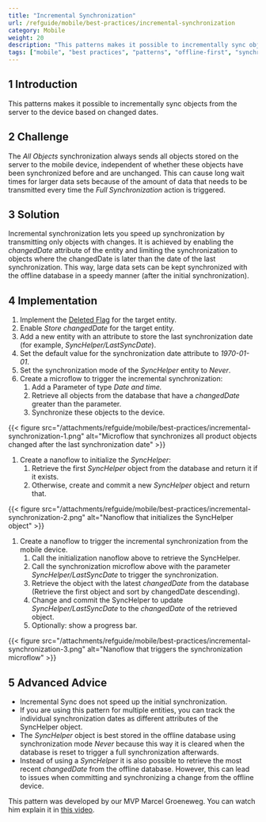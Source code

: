 ```yaml
---
title: "Incremental Synchronization"
url: /refguide/mobile/best-practices/incremental-synchronization
category: Mobile
weight: 20
description: "This patterns makes it possible to incrementally sync objects from the server to the device based on changed dates."
tags: ["mobile", "best practices", "patterns", "offline-first", "synchronization"]
---
```


## 1 Introduction

This patterns makes it possible to incrementally sync objects from the server to the device based on changed dates.

## 2 Challenge

The *All Objects* synchronization always sends all objects stored on the server to the mobile device, independent of whether these objects have been synchronized before and are unchanged. This can cause long wait times for larger data sets because of the amount of data that needs to be transmitted every time the *Full Synchronization* action is triggered.

## 3 Solution

Incremental synchronization lets you speed up synchronization by transmitting only objects with changes. It is achieved by enabling the *changedDate* attribute of the entity and limiting the synchronization to objects where the changedDate is later than the date of the last synchronization. This way, large data sets can be kept synchronized with the offline database in a speedy manner (after the initial synchronization).

## 4 Implementation

1. Implement the [Deleted Flag](/refguide/mobile/best-practices/deleted-flag) for the target entity.
1. Enable *Store changedDate* for the target entity.
1. Add a new entity with an attribute to store the last synchronization date (for example, *SyncHelper/LastSyncDate*).
1. Set the default value for the synchronization date attribute to *1970-01-01*.
1. Set the synchronization mode of the *SyncHelper* entity to *Never*.
1. Create a microflow to trigger the incremental synchronization:
    1. Add a Parameter of type *Date and time.*
    1. Retrieve all objects from the database that have a *changedDate* greater than the parameter.
    1. Synchronize these objects to the device.

{{< figure src="/attachments/refguide/mobile/best-practices/incremental-synchronization-1.png" alt="Microflow that synchronizes all product objects changed after the last synchronization date" >}}

1. Create a nanoflow to initialize the *SyncHelper*:
    1. Retrieve the first *SyncHelper* object from the database and return it if it exists.
    1. Otherwise, create and commit a new *SyncHelper* object and return that.

{{< figure src="/attachments/refguide/mobile/best-practices/incremental-synchronization-2.png" alt="Nanoflow that initializes the SyncHelper object" >}}

1. Create a nanoflow to trigger the incremental synchronization from the mobile device.
    1. Call the initialization nanoflow above to retrieve the SyncHelper.
    1. Call the synchronization microflow above with the parameter *SyncHelper/LastSyncDate* to trigger the synchronization.
    1. Retrieve the object with the latest *changedDate* from the database (Retrieve the first object and sort by changedDate descending).
    1. Change and commit the SyncHelper to update *SyncHelper/LastSyncDate* to the *changedDate* of the retrieved object.
    1. Optionally: show a progress bar.

{{< figure src="/attachments/refguide/mobile/best-practices/incremental-synchronization-3.png" alt="Nanoflow that triggers the synchronization microflow" >}}

## 5 Advanced Advice

* Incremental Sync does not speed up the initial synchronization.
* If you are using this pattern for multiple entities, you can track the individual synchronization dates as different attributes of the SyncHelper object.
* The *SyncHelper* object is best stored in the offline database using synchronization mode *Never* because this way it is cleared when the database is reset to trigger a full synchronization afterwards.
* Instead of using a *SyncHelper* it is also possible to retrieve the most recent *changedDate* from the offline database. However, this can lead to issues when committing and synchronizing a change from the offline device.

This pattern was developed by our MVP Marcel Groeneweg. You can watch him explain it in [this video](https://www.mendix.com/videos/lightning-fast-native-sync-for-large-data-sets/).